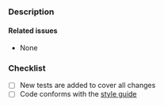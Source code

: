 ### Description


#### Related issues

<!--
Please use the following link syntaxes:

- #49 (to reference issues in the current repository)
- strongloop/loopback#49 (to reference issues in another repository)
-->

- None

### Checklist

- [ ] New tests are added to cover all changes
- [ ] Code conforms with the [style
  guide](http://loopback.io/doc/en/contrib/style-guide.html)
